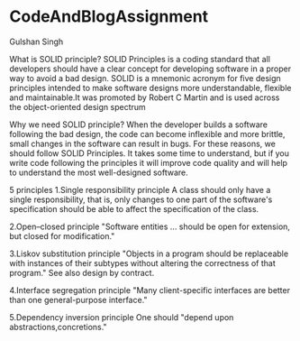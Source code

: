 # CodeAndBlogAssignment
Gulshan Singh

What is SOLID principle?
SOLID Principles is a coding standard that all developers should have a clear concept for developing software in a proper way to avoid a bad design. SOLID is a mnemonic acronym for five design principles intended to make software designs more understandable, flexible and maintainable.It was promoted by Robert C Martin and is used across the object-oriented design spectrum


Why we need SOLID principle?
When the developer builds a software following the bad design, the code can become inflexible and more brittle, small changes in the software can result in bugs. For these reasons, we should follow SOLID Principles. It takes some time to understand, but if you write code following the principles it will improve code quality and will help to understand the most well-designed software.

5 principles
1.Single responsibility principle
A class should only have a single responsibility, that is, only changes to one part of the software's specification should be able to affect the specification of the class.

2.Open–closed principle
"Software entities ... should be open for extension, but closed for modification."

3.Liskov substitution principle
"Objects in a program should be replaceable with instances of their subtypes without altering the correctness of that program." See also design by contract.

4.Interface segregation principle
"Many client-specific interfaces are better than one general-purpose interface."

5.Dependency inversion principle
One should "depend upon abstractions,concretions."

